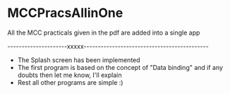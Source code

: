 # MCCPracsAllinOne
All the MCC practicals given in the pdf are added into a single app

---------------------xxxxx--------------------------------------------
- The Splash screen has been implemented
- The first program is based on the concept of "Data binding" and if any doubts then let me know, I'll explain
- Rest all other programs are simple :) 
